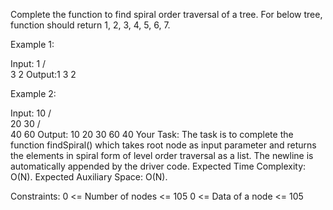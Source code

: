 Complete the function to find spiral order traversal of a tree. For below tree, function should return 1, 2, 3, 4, 5, 6, 7.


 
 

Example 1:

Input:
      1
    /   \
   3     2
Output:1 3 2

Example 2:

Input:
           10
         /     \
        20     30
      /    \
    40     60
Output: 10 20 30 60 40 
Your Task:
The task is to complete the function findSpiral() which takes root node as input parameter and returns the elements in spiral form of level order traversal as a list. The newline is automatically appended by the driver code.
Expected Time Complexity: O(N).
Expected Auxiliary Space: O(N).

Constraints:
0 <= Number of nodes <= 105
0 <= Data of a node <= 105
